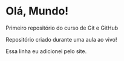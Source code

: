 # Olá, Mundo!
 Primeiro repositório do curso de Git e GitHub

 Repositório criado durante uma aula ao vivo!

Essa linha eu adicionei pelo site.
